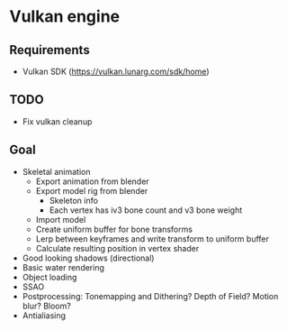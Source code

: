 # Vulkan engine

## Requirements
- Vulkan SDK (https://vulkan.lunarg.com/sdk/home)

## TODO
- Fix vulkan cleanup


## Goal
- Skeletal animation
    - Export animation from blender
    - Export model rig from blender
        - Skeleton info
        - Each vertex has iv3 bone count and v3 bone weight
    - Import model
    - Create uniform buffer for bone transforms
    - Lerp between keyframes and write transform to uniform buffer
    - Calculate resulting position in vertex shader
- Good looking shadows (directional)
- Basic water rendering
- Object loading
- SSAO
- Postprocessing: Tonemapping and Dithering? Depth of Field? Motion blur? Bloom?
- Antialiasing
